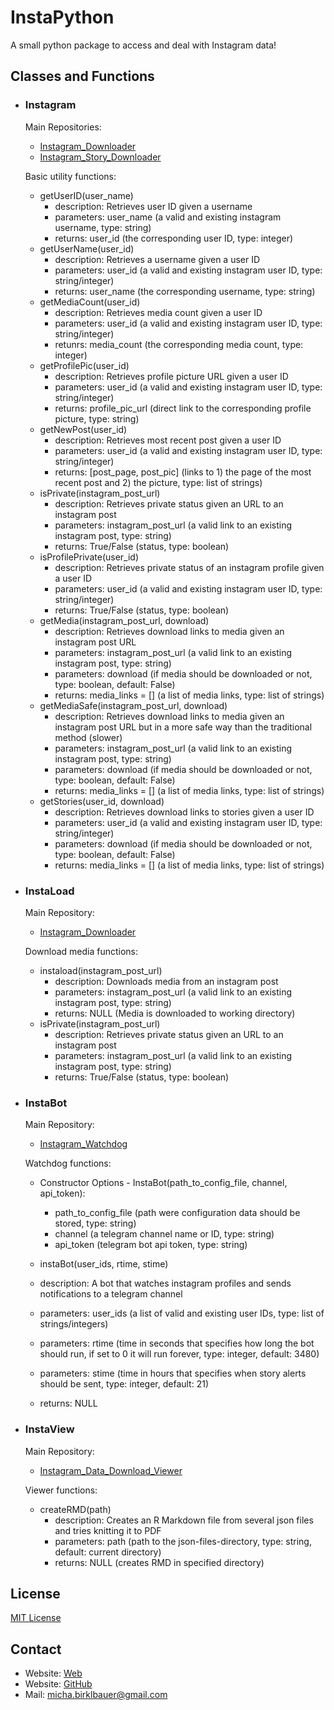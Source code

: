 # InstaPython

A small python package to access and deal with Instagram data!

## Classes and Functions

- ### Instagram

  Main Repositories:
  - [Instagram_Downloader](https://github.com/t0xic-m/instagram_downloader)
  - [Instagram_Story_Downloader](https://github.com/t0xic-m/instagram_story_downloader)

  Basic utility functions:

  - getUserID(user_name)
    - description: Retrieves user ID given a username
    - parameters: user_name (a valid and existing instagram username, type: string)
    - returns: user_id (the corresponding user ID, type: integer)
  - getUserName(user_id)
    - description: Retrieves a username given a user ID
    - parameters: user_id (a valid and existing instagram user ID, type: string/integer)
    - returns: user_name (the corresponding username, type: string)
  - getMediaCount(user_id)
    - description: Retrieves media count given a user ID
    - parameters: user_id (a valid and existing instagram user ID, type: string/integer)
    - retunrs: media_count (the corresponding media count, type: integer)
  - getProfilePic(user_id)
    - description: Retrieves profile picture URL given a user ID
    - parameters: user_id (a valid and existing instagram user ID, type: string/integer)
    - returns: profile_pic_url (direct link to the corresponding profile picture, type: string)
  - getNewPost(user_id)
    - description: Retrieves most recent post given a user ID
    - parameters: user_id (a valid and existing instagram user ID, type: string/integer)
    - returns: [post_page, post_pic] (links to 1) the page of the most recent post and 2) the picture, type: list of strings)
  - isPrivate(instagram_post_url)
    - description: Retrieves private status given an URL to an instagram post
    - parameters: instagram_post_url (a valid link to an existing instagram post, type: string)
    - returns: True/False (status, type: boolean)
  - isProfilePrivate(user_id)
    - description: Retrieves private status of an instagram profile given a user ID
    - parameters: user_id (a valid and existing instagram user ID, type: string/integer)
    - returns: True/False (status, type: boolean)
  - getMedia(instagram_post_url, download)
    - description: Retrieves download links to media given an instagram post URL
    - parameters: instagram_post_url (a valid link to an existing instagram post, type: string)
    - parameters: download (if media should be downloaded or not, type: boolean, default: False)
    - returns: media_links = [] (a list of media links, type: list of strings)
  - getMediaSafe(instagram_post_url, download)
    - description: Retrieves download links to media given an instagram post URL but in a more safe way than the traditional method (slower)
    - parameters: instagram_post_url (a valid link to an existing instagram post, type: string)
    - parameters: download (if media should be downloaded or not, type: boolean, default: False)
    - returns: media_links = [] (a list of media links, type: list of strings)
  - getStories(user_id, download)
    - description: Retrieves download links to stories given a user ID
    - parameters: user_id (a valid and existing instagram user ID, type: string/integer)
    - parameters: download (if media should be downloaded or not, type: boolean, default: False)
    - returns: media_links = [] (a list of media links, type: list of strings)

- ### InstaLoad

  Main Repository:
  - [Instagram_Downloader](https://github.com/t0xic-m/instagram_downloader)

  Download media functions:

  - instaload(instagram_post_url)
    - description: Downloads media from an instagram post
    - parameters: instagram_post_url (a valid link to an existing instagram post, type: string)
    - returns: NULL (Media is downloaded to working directory)
  - isPrivate(instagram_post_url)
    - description: Retrieves private status given an URL to an instagram post
    - parameters: instagram_post_url (a valid link to an existing instagram post, type: string)
    - returns: True/False (status, type: boolean)  

- ### InstaBot

  Main Repository:
  - [Instagram_Watchdog](https://github.com/t0xic-m/instagram_watchdog)

  Watchdog functions:

  - Constructor Options - InstaBot(path_to_config_file, channel, api_token):
    - path_to_config_file (path were configuration data should be stored, type: string)
    - channel (a telegram channel name or ID, type: string)
    - api_token (telegram bot api token, type: string)

  -  instaBot(user_ids, rtime, stime)
    - description: A bot that watches instagram profiles and sends notifications to a telegram channel
    - parameters: user_ids (a list of valid and existing user IDs, type: list of strings/integers)
    - parameters: rtime (time in seconds that specifies how long the bot should run, if set to 0 it will run forever, type: integer, default: 3480)
    - parameters: stime (time in hours that specifies when story alerts should be sent, type: integer, default: 21)
    - returns: NULL

- ### InstaView

  Main Repository:
  - [Instagram_Data_Download_Viewer](https://github.com/t0xic-m/instagram_data_download_viewer)

  Viewer functions:

  - createRMD(path)
    - description: Creates an R Markdown file from several json files and tries knitting it to PDF
    - parameters: path (path to the json-files-directory, type: string, default: current directory)
    - returns: NULL (creates RMD in specified directory)  

## License

[MIT License](https://github.com/t0xic-m/instapython/blob/master/LICENSE.md)

## Contact

- Website: [Web](https://sites/google.com/site/michabirklbauer)
- Website: [GitHub](https://t0xic-m.github.io)
- Mail: micha.birklbauer@gmail.com
